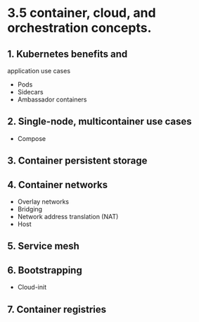  # 3.5 container, cloud, and orchestration concepts.

## 1. Kubernetes benefits and
application use cases
- Pods
- Sidecars
- Ambassador containers
## 2. Single-node, multicontainer use cases
- Compose
## 3. Container persistent storage
## 4. Container networks
- Overlay networks
- Bridging
- Network address translation (NAT)
- Host
## 5. Service mesh
## 6. Bootstrapping
- Cloud-init
## 7. Container registries
